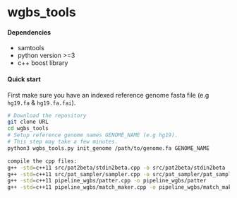 # wgbs_tools

#### Dependencies
- samtools
- python version >=3
- c++ boost library


#### Quick start
First make sure you have an indexed reference genome fasta file (e.g `hg19.fa` & `hg19.fa.fai`).


```bash
# Download the repository
git clone URL
cd wgbs_tools
# Setup reference genome names GENOME_NAME (e.g hg19).
# This step may take a few minutes.
python3 wgbs_tools.py init_genome /path/to/genome.fa GENOME_NAME

compile the cpp files:
g++ -std=c++11 src/pat2beta/stdin2beta.cpp -o src/pat2beta/stdin2beta
g++ -std=c++11 src/pat_sampler/sampler.cpp -o src/pat_sampler/pat_sample
g++ -std=c++11 pipeline_wgbs/patter.cpp -o pipeline_wgbs/patter
g++ -std=c++11 pipeline_wgbs/match_maker.cpp -o pipeline_wgbs/match_maker

```
